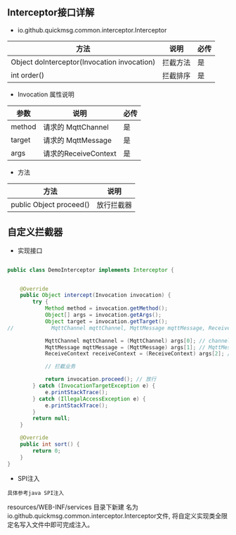 <!--
.. title: 拦截器
.. slug: interceptor
-->

## Interceptor接口详解

- io.github.quickmsg.common.interceptor.Interceptor

|  方法   | 说明  | 必传  |
|  ----  | ----  |----  |
|     Object doInterceptor(Invocation invocation)  | 拦截方法 |是 |
|     int order()  | 拦截排序 |是 |



- Invocation  属性说明

|  参数   | 说明  | 必传  |
|  ----  | ----  |----  |
|   method  | 请求的 MqttChannel |是 |
|   target   | 请求的 MqttMessage |是 |
|    args   | 请求的ReceiveContext |是 |

- 方法

|  方法   | 说明  | 
|  ----  | ----  |
|    public Object proceed() | 放行拦截器|


## 自定义拦截器

-  实现接口

```java

public class DemoInterceptor implements Interceptor {


    @Override
    public Object intercept(Invocation invocation) {
        try {
            Method method = invocation.getMethod();
            Object[] args = invocation.getArgs();
            Object target = invocation.getTarget();
//            MqttChannel mqttChannel, MqttMessage mqttMessage, ReceiveContext<C> receiveContext

            MqttChannel mqttChannel = (MqttChannel) args[0]; // channel
            MqttMessage mqttMessage = (MqttMessage) args[1]; // MqttMessage
            ReceiveContext receiveContext = (ReceiveContext) args[2]; // ReceiveContext

            // 拦截业务

            return invocation.proceed(); // 放行
        } catch (InvocationTargetException e) {
            e.printStackTrace();
        } catch (IllegalAccessException e) {
            e.printStackTrace();
        }
        return null;
    }

    @Override
    public int sort() {
        return 0;
    }
}

```


- SPI注入

`具体参考java SPI注入`

resources/WEB-INF/services 目录下新建
名为io.github.quickmsg.common.interceptor.Interceptor文件,
将自定义实现类全限定名写入文件中即可完成注入。
